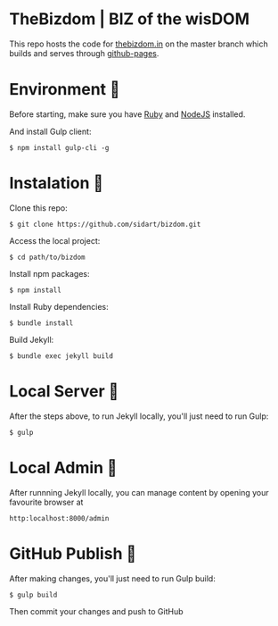 # TheBizdom | BIZ of the wisDOM

This repo hosts the code for [thebizdom.in](https://www.thebizdom.in/) on the master branch which builds and serves through [github-pages](https://github.com/sidart/bizdom/deployments/activity_log?environment=github-pages).

# Environment :repeat_one:

Before starting, make sure you have [Ruby](https://www.ruby-lang.org/en/downloads/) and [NodeJS](https://nodejs.org/) installed.

And install Gulp client:
```
$ npm install gulp-cli -g
```

# Instalation :repeat_one:

Clone this repo:
```
$ git clone https://github.com/sidart/bizdom.git
```

Access the local project:
```
$ cd path/to/bizdom
```

Install npm packages:
```
$ npm install
```

Install Ruby dependencies:
```
$ bundle install
```

Build Jekyll:
```
$ bundle exec jekyll build
```
  
# Local Server :repeat:

After the steps above, to run Jekyll locally, you'll just need to run Gulp:
```
$ gulp
```

# Local Admin :repeat:

After runnning Jekyll locally, you can manage content by opening your favourite browser at
```
http:localhost:8000/admin
```

# GitHub Publish :repeat:

After making changes, you'll just need to run Gulp build:
```
$ gulp build
```

Then commit your changes and push to GitHub

